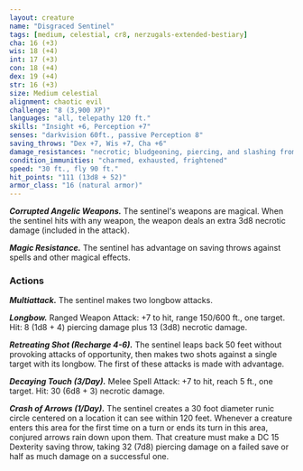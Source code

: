 ```yaml
---
layout: creature
name: "Disgraced Sentinel"
tags: [medium, celestial, cr8, nerzugals-extended-bestiary]
cha: 16 (+3)
wis: 18 (+4)
int: 17 (+3)
con: 18 (+4)
dex: 19 (+4)
str: 16 (+3)
size: Medium celestial
alignment: chaotic evil
challenge: "8 (3,900 XP)"
languages: "all, telepathy 120 ft."
skills: "Insight +6, Perception +7"
senses: "darkvision 60ft., passive Perception 8"
saving_throws: "Dex +7, Wis +7, Cha +6"
damage_resistances: "necrotic; bludgeoning, piercing, and slashing from nonmagical weapons"
condition_immunities: "charmed, exhausted, frightened"
speed: "30 ft., fly 90 ft."
hit_points: "111 (13d8 + 52)"
armor_class: "16 (natural armor)"
---
```


***Corrupted Angelic Weapons.*** The sentinel's weapons
are magical. When the sentinel hits with any
weapon, the weapon deals an extra 3d8 necrotic
damage (included in the attack).

***Magic Resistance.*** The sentinel has advantage on
saving throws against spells and other magical
effects.

### Actions

***Multiattack.*** The sentinel makes two longbow
attacks.

***Longbow.*** Ranged Weapon Attack: +7 to hit, range
150/600 ft., one target. Hit: 8 (1d8 + 4) piercing
damage plus 13 (3d8) necrotic damage.

***Retreating Shot (Recharge 4-6).*** The sentinel leaps
back 50 feet without provoking attacks of
opportunity, then makes two shots against a single
target with its longbow. The first of these attacks is
made with advantage.

***Decaying Touch (3/Day).*** Melee Spell Attack: +7 to
hit, reach 5 ft., one target. Hit: 30 (6d8 + 3)
necrotic damage.

***Crash of Arrows (1/Day).*** The sentinel creates a 30
foot diameter runic circle centered on a location it
can see within 120 feet. Whenever a creature
enters this area for the first time on a turn or ends
its turn in this area, conjured arrows rain down
upon them. That creature must make a DC 15
Dexterity saving throw, taking 32 (7d8) piercing
damage on a failed save or half as much damage on
a successful one.
